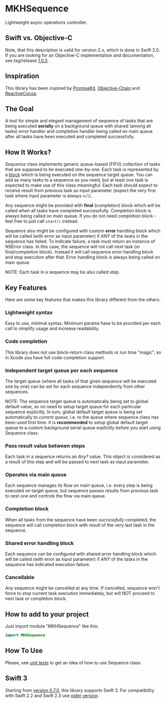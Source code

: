 MKHSequence
=============

Lightweight async operations controller.

Swift vs. Objective-C
---

Note, that this description is valid for version 2.x, which is done in Swift 2.0. If you are looking for an Objective-C implementation and documentation, see tag/release [1.0.3][0].


Inspiration
---

This library has been inspired by [PromiseKit][1], [Objective-Chain][2] and [ReactiveCocoa][3].


The Goal
---

A tool for simple and elegant management of sequence of tasks that are being executed **serially** on a background queue with shared (among all tasks) error handler and completion handler being called on main queue after all tasks have been executed and completed successfully.


How It Works?
---

_Sequence_ class implements generic queue-based (FIFO) collection of tasks that are supposed to be executed one-by-one. Each task is represented by a [block][4] which is being executed on the sequence target queue. You can add as many tasks to a sequence as you need, but at least one task is expected to make use of this class meaningful. Each task should expect to receive result from  previous task as input parameter (expect the very first task where input parameter is always `nil`).

Any sequence might be provided with **final** (completion) block which will be called when all tasks have completed successfully. Completion block is always being called on main queue. If you do not need completion block - feel free to just call `start()` instead.

Sequence also might be configured with custom **error** handling block which will be called (with error as input parameter) if _ANY_ of the tasks in the sequence has failed. To indicate failure, a task must return an instance of _NSError_ class. In this case, the sequence will not call next task (or final/completion block). Instead it will call sequence error handling block and stop execution after that. Error handling block is always being called on main queue.

NOTE: Each task in a sequence may be also called _step_.

Key Features
---

Here are some key features that makes this library different from the others.

### Lightweight syntax

Easy to use, minimal syntax. Minimum params have to be provided per each call to simplify usage and increase readability.

### Code completion

This library does not use block-return class methods or run time "magic", so in Xcode you have full code-completion support.

### Independent target queue per each sequence

The target queue (where all tasks of that given sequence will be executed one by one) can be set for each sequence independently from other sequences.

NOTE: The sequence target queue is automatically being set to global default value, so no need to setup target queue for each particular sequence explicitly. In turn, global default target queue is being set automatically to _current queue_, i.e. to the queue where sequence class has been used first time. It is **recommended** to setup global default target queue to a custom background serial queue explicitly before you start using Sequence class.

### Pass result value between steps

Each task in a sequence returns an _Any?_ value. This object is considered as a result of this step and will be passed to next task as input parameter.

### Operates via main queue

Each sequence manages its flow on main queue, i.e. every step is being executed on target queue, but sequence passes results from previous task to next one and controls the flow via main queue.

### Completion block

When all tasks from the sequence have been _successfully_ completed, the sequence will call completion block with result of the very last task in the sequence. 

### Shared error handling block

Each sequence can be configured with shared error handling block which will be called (with error as input parameter) if _ANY_ of the tasks in the sequence has indicated execution failure.

### Cancellable

Any sequence might be cancelled at any time. If cancelled, sequence won't force to stop current task execution immediately, but will NOT proceed to next task or completion block.

How to add to your project
---

Just import module "MKHSequence" like this:

```swift
import MKHSequence
```

How To Use
---

Please, see [unit tests][5] to get an idea of how to use Sequence class.

Swift 3
---

Starting from [version 0.7.0](https://github.com/maximkhatskevich/MKHSequence/releases/tag/7.0.0), this library supports Swift 3. For compatibility with Swift 2.2 and Swift 2.3 use [older version](https://github.com/maximkhatskevich/MKHSequence/releases/tag/2.6.3).


[0]: https://github.com/maximkhatskevich/MKHSequence/releases/tag/1.0.3
[1]: http://promisekit.org
[2]: https://github.com/iMartinKiss/Objective-Chain
[3]: https://github.com/ReactiveCocoa/ReactiveCocoa
[4]: https://www.google.ru/search?q=objective+c+block
[5]: https://github.com/maximkhatskevich/MKHSequence/blob/master/Framework/iOS/MKHSequenceTests/MKHSequenceTests.swift


